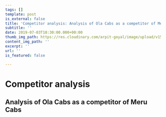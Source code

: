 ```yaml
---
tags: []
template: post
is_external: false
title: 'Competitor analysis: Analysis of Ola Cabs as a competitor of Meru Cabs'
subtitle: ''
date: 2019-07-03T18:30:00.000+00:00
thumb_img_path: https://res.cloudinary.com/arpit-goyal/image/upload/v1562772587/1.jpg
content_img_path: ''
excerpt: ''
url: ''
is_featured: false

---
```

# Competitor analysis

## Analysis of Ola Cabs as a competitor of Meru Cabs